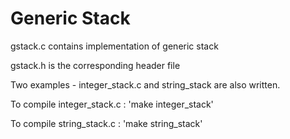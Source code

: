 # Generic Stack 
gstack.c contains implementation of generic stack

gstack.h is the corresponding header file

Two examples - integer_stack.c and string_stack are also written.

To compile integer_stack.c : 'make integer_stack'

To compile string_stack.c : 'make string_stack'
